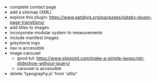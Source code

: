 * complete contact page
* add a sitemap (XML)
* explore this plugin: https://www.gatsbyjs.org/packages/gatsby-plugin-page-transitions/
* add titles to images
* incorporate modular system to measurements
* include manifest images
* greystone logo
* nav is accessible
* image carousel
    * good tut: https://www.sitepoint.com/make-a-simple-javascript-slideshow-without-jquery/
	 * carousel is accessible
* delete 'typography.js' from 'utils/'
